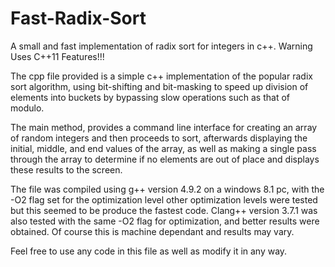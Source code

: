 # Fast-Radix-Sort
A small and fast implementation of radix sort for integers in c++. Warning Uses C++11 Features!!!

The cpp file provided is a simple c++ implementation of the popular 
radix sort algorithm, using bit-shifting and bit-masking to speed up 
division of elements into buckets by bypassing slow operations such as that of
modulo.

The main method, provides a command line interface for creating an array of random
integers and then proceeds to sort, afterwards displaying the initial, middle, and end values of the 
array, as well as making a single pass through the array to determine if no elements are out of place
and displays these results to the screen.

The file was compiled using g++ version 4.9.2 on a windows 8.1 pc, with the -O2 flag set for the optimization level
other optimization levels were tested but this seemed to be produce the fastest code. Clang++ version 3.7.1 was also
tested with the same -O2 flag for optimization, and better results were obtained. Of course this is machine dependant
and results may vary.

Feel free to use any code in this file as well as modify it in any way. 
